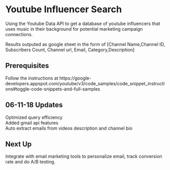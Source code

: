 

<!DOCTYPE html>
<html lang="en">
<head>

</head>
<body>

<h1>Youtube Influencer Search</h1>
<p>Using the Youtube Data API to get a database of youtube influencers that uses music in their background for potential marketing campaign connections.</p>

<p>Results outputed as google sheet in the form of [Channel Name,Channel ID, Subscribers Count, Channel url, Email, Category,Description]</p>

<h2>Prerequisites</h2>
<p>Follow the instructions at https://google-developers.appspot.com/youtube/v3/code_samples/code_snippet_instructions#toggle-code-snippets-and-full-samples</p>

<h2>06-11-18 Updates</h2>
<p> Optimized query efficiency <br/>
Added gmail api features <br/>
Auto extract emails from videos description and channel bio</p>

<h2>Next Up</h2>
<p>Integrate with email marketing tools to personalize email, track conversion rate and do A/B testing. </p>

</body>
</html>
